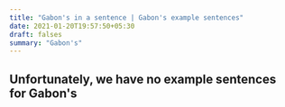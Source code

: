 ```yaml
---
title: "Gabon's in a sentence | Gabon's example sentences"
date: 2021-01-20T19:57:50+05:30
draft: falses
summary: "Gabon's"
---
```

## Unfortunately, we have no example sentences for Gabon's                 
